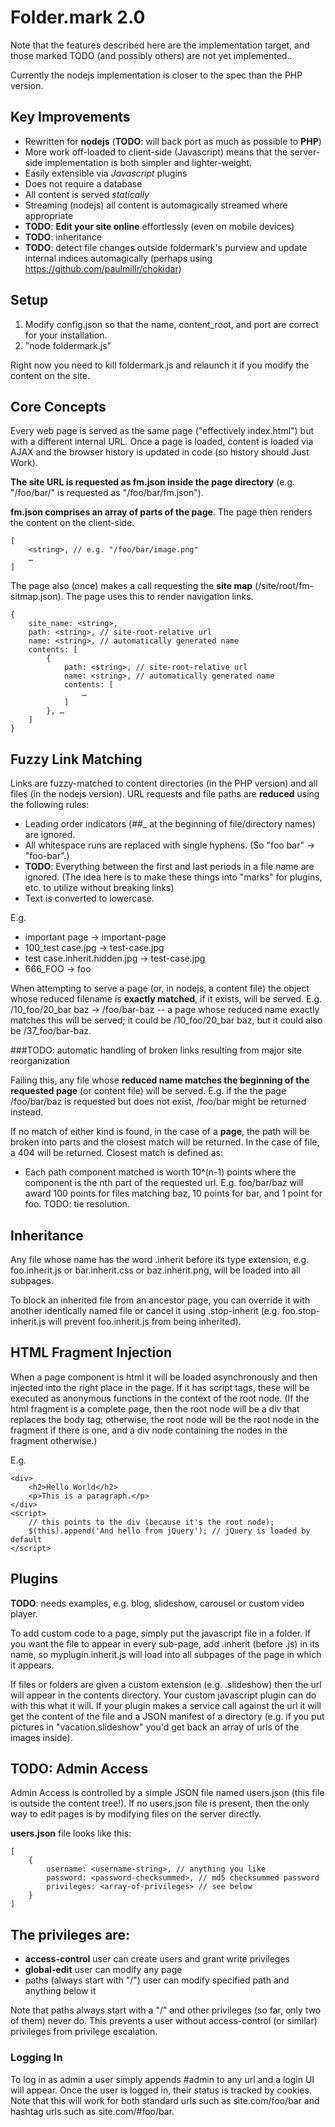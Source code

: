 Folder.mark 2.0
===============

Note that the features described here are the implementation target, and those marked TODO (and possibly others) are not yet implemented..

Currently the nodejs implementation is closer to the spec than the PHP version.

Key Improvements
----------------

* Rewritten for **nodejs** (**TODO**: will back port as much as possible to **PHP**)
* More work off-loaded to client-side (Javascript) means that the server-side implementation is both simpler and lighter-weight.
* Easily extensible via *Javascript* plugins
* Does not require a database
* All content is served *statically*
* Streaming (nodejs) all content is automagically streamed where appropriate
* **TODO**: **Edit your site online** effortlessly (even on mobile devices)
* **TODO**: inheritance
* **TODO**: detect file changes outside foldermark's purview and update internal indices automagically (perhaps using https://github.com/paulmillr/chokidar)

Setup
-----

1. Modify config.json so that the name, content_root, and port are correct for your installation.
2. "node foldermark.js"

Right now you need to kill foldermark.js and relaunch it if you modify the content on the site.

Core Concepts
-------------

Every web page is served as the same page ("effectively index.html") but with a different internal URL. Once a page is loaded, content is loaded via AJAX and the browser history is updated in code (so history should Just Work).

**The site URL is requested as fm.json inside the page directory** (e.g. "/foo/bar/" is requested as "/foo/bar/fm.json").

**fm.json comprises an array of parts of the page**. The page then renders the content on the client-side.

    [
        <string>, // e.g. "/foo/bar/image.png"
        …
    ]

The page also (once) makes a call requesting the **site map** (/site/root/fm-sitmap.json). The page uses this to render navigation links.

    {
        site_name: <string>,
        path: <string>, // site-root-relative url
        name: <string>, // automatically generated name
        contents: [
            {
                path: <string>, // site-root-relative url
                name: <string>, // automatically generated name
                contents: [
                    …
                ]
            }, …
        ]
    }

Fuzzy Link Matching
-------------------

Links are fuzzy-matched to content directories (in the PHP version) and all files (in the nodejs version). URL requests and file paths are **reduced** using the following rules:

* Leading order indicators (##_ at the beginning of file/directory names) are ignored.
* All whitespace runs are replaced with single hyphens. (So "foo   bar" -> "foo-bar".)
* **TODO**: Everything between the first and last periods in a file name are ignored. (The idea here is to make these things into "marks" for plugins, etc. to utilize without breaking links)
* Text is converted to lowercase.

E.g. 

* important page -> important-page
* 100_test case.jpg -> test-case.jpg
* test case.inherit.hidden.jpg -> test-case.jpg
* 666_FOO -> foo

When attempting to serve a page (or, in nodejs, a content file) the object whose reduced filename is **exactly matched**, if it exists, will be served. E.g. /10_foo/20_bar baz -> /foo/bar-baz -- a page whose reduced name exactly matches this will be served; it could be /10_foo/20_bar baz, but it could also be /37_foo/bar-baz.


###TODO: automatic handling of broken links resulting from major site reorganization

Failing this, any file whose **reduced name matches the beginning of the requested page** (or content file) will be served. E.g. if the the page /foo/bar/baz is requested but does not exist, /foo/bar might be returned instead.

If no match of either kind is found, in the case of a **page**, the path will be broken into parts and the closest match will be returned. In the case of file, a 404 will be returned. Closest match is defined as:

* Each path component matched is worth 10^(n-1) points where the component is the nth part of the requested url. E.g. foo/bar/baz will award 100 points for files matching baz, 10 points for bar, and 1 point for foo. TODO: tie resolution.


Inheritance
-----------

Any file whose name has the word .inherit before its type extension, e.g. foo.inherit.js or bar.inherit.css or baz.inherit.png, will be loaded into all subpages.

To block an inherited file from an ancestor page, you can override it with another identically named file or cancel it using .stop-inherit (e.g. foo.stop-inherit.js will prevent foo.inherit.js from being inherited).

HTML Fragment Injection
-----------------------

When a page component is html it will be loaded asynchronously and then injected into the right place in the page. If it has script tags, these will be executed as anonymous functions in the context of the root node. (If the html fragment is a complete page, then the root node will be a div that replaces the body tag; otherwise, the root node will be the root node in the fragment if there is one, and a div node containing the nodes in the fragment otherwise.)

E.g.

    <div>
        <h2>Hello World</h2>
        <p>This is a paragraph.</p>
    </div>
    <script>
        // this points to the div (because it's the root node);
        $(this).append('And hello from jQuery'); // jQuery is loaded by default
    </script>

Plugins
-------

**TODO**: needs examples, e.g. blog, slideshow, carousel or custom video player.

To add custom code to a page, simply put the javascript file in a folder. If you want the file to appear in every sub-page, add .inherit (before .js) in its name, so myplugin.inherit.js will load into all subpages of the page in which it appears.

If files or folders are given a custom extension (e.g. .slideshow) then the url will appear in the contents directory. Your custom javascript plugin can do with this what it will. If your plugin makes a service call against the url it will get the content of the file and a JSON manifest of a directory (e.g. if you put pictures in "vacation.slideshow" you'd get back an array of urls of the images inside).

TODO: Admin Access
------------------

Admin Access is controlled by a simple JSON file named users.json (this file is outside the content tree!). If no users.json file is present, then the only way to edit pages is by modifying files on the server directly.

**users.json** file looks like this:

    [
        {
            username: <username-string>, // anything you like
            password: <password-checksummed>, // md5 checksummed password
            privileges: <array-of-privileges> // see below
        }
    ]

## The **privileges** are:

* **access-control** user can create users and grant write privileges
* **global-edit** user can modify any page
* paths (always start with "/") user can modify specified path and anything below it

Note that paths always start with a "/" and other privileges (so far, only two of them) never do. This prevents a user without access-control (or similar) privileges from privilege escalation.

### Logging In

To log in as admin a user simply appends #admin to any url and a login UI will appear. Once the user is logged in, their status is tracked by cookies. Note that this will work for both standard urls such as site.com/foo/bar and hashtag urls such as site.com/#foo/bar.


